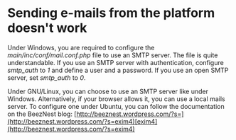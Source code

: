 # Sending e-mails from the platform doesn't work

Under Windows, you are required to configure the _main/inc/conf/mail.conf.php_ file to use an SMTP server. The file is quite understandable. If you use an SMTP server with authentication, configure _smtp\_auth_ to _1_ and define a user and a password. If you use an open SMTP server, set _smtp\_auth_ to _0_.

Under GNU/Linux, you can choose to use an SMTP server like under Windows. Alternatively, if your browser allows it, you can use a local mails server. To configure one under Ubuntu, you can follow the documentation on the BeezNest blog: [http://beeznest.wordpress.com/?s=](http://beeznest.wordpress.com/?s=exim4)[exim4](http://beeznest.wordpress.com/?s=exim4)

